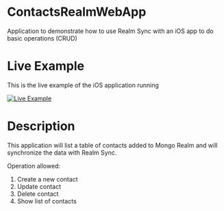# ContactsRealmWebApp
Application to demonstrate how to use Realm Sync with an iOS app to do basic operations (CRUD)

# Live Example
This is the live example of the iOS application running

[![Live Example](http://g.recordit.co/5Ig4TUvKY6.gif)](https://drive.google.com/file/d/1jv02y5Z7yf8lUe57jUKWi_xne3dKro8t/view?usp=sharing)

# Description

This application will list a table of contacts added to Mongo Realm and will synchronize the data with Realm Sync.

Operation allowed:

1. Create a new contact
2. Update contact 
3. Delete contact
4. Show list of contacts